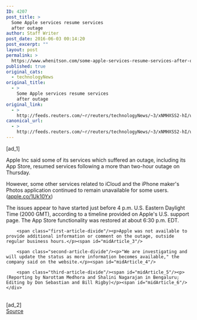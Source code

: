 ```yaml
---
ID: 4207
post_title: >
  Some Apple services resume services
  after outage
author: Staff Writer
post_date: 2016-06-03 00:14:20
post_excerpt: ""
layout: post
permalink: >
  https://www.whenitson.com/some-apple-services-resume-services-after-outage/
published: true
original_cats:
  - technologyNews
original_title:
  - >
    Some Apple services resume services
    after outage
original_link:
  - >
    http://feeds.reuters.com/~r/reuters/technologyNews/~3/xNMHXSS2-hI/us-apple-disruption-idUSKCN0YO2R3
canonical_url:
  - >
    http://feeds.reuters.com/~r/reuters/technologyNews/~3/xNMHXSS2-hI/us-apple-disruption-idUSKCN0YO2R3
---
```

 [ad_1]
<br><div id="articleText">
<span id="midArticle_start"/>

<span class="focusParagraph" readability="5"><p><span class="articleLocatio&lt;/span&gt;n">Apple Inc said some of its services which suffered an outage, including its App Store, resumed services following a more than two-hour outage on Thursday.</span></p></span><span id="midArticle_0"/><p>However, some other services related to iCloud and the iPhone maker's Photos application continued to remain unavailable for some users. (<a href="http://apple.co/1Uk10Yx">apple.co/1Uk10Yx</a>)       </p><span id="midArticle_1"/><p>The issues appear to have started just before 4 p.m. U.S. Eastern Daylight Time (2000 GMT), according to a timeline provided on Apple's U.S. support page. The App Store functionality was restored at about 6:30 p.m. EDT.</p><span id="midArticle_2"/>
        
        <span class="first-article-divide"/><p>Apple was not available to provide additional information or comment on the outage, outside regular business hours.</p><span id="midArticle_3"/>
        
        <span class="second-article-divide"/><p>"We are investigating and will update the status as more information becomes available," the company said on the website.</p><span id="midArticle_4"/>
        
        <span class="third-article-divide"/><span id="midArticle_5"/><p> (Reporting by Narottam Medhora and Shalini Nagarajan in Bengaluru; Editing by Don Sebastian and Bill Rigby)</p><span id="midArticle_6"/></div>
<br>[ad_2]
<br><a href="http://feeds.reuters.com/~r/reuters/technologyNews/~3/xNMHXSS2-hI/us-apple-disruption-idUSKCN0YO2R3">Source </a>